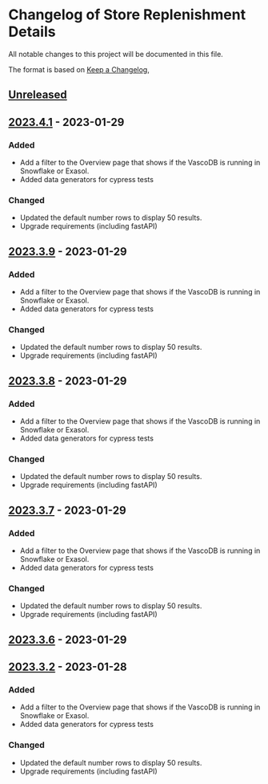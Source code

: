 # Changelog of Store Replenishment Details

All notable changes to this project will be documented in this file.

The format is based on [Keep a Changelog](https://keepachangelog.com/en/1.0.0/),

## [Unreleased]

## [2023.4.1] - 2023-01-29

### Added

-   Add a filter to the Overview page that shows if the VascoDB is running in Snowflake or Exasol. 
-   Added data generators for cypress tests

### Changed

-   Updated the default number rows to display 50 results.
-   Upgrade requirements (including fastAPI)

## [2023.3.9] - 2023-01-29

### Added

-   Add a filter to the Overview page that shows if the VascoDB is running in Snowflake or Exasol. 
-   Added data generators for cypress tests

### Changed

-   Updated the default number rows to display 50 results.
-   Upgrade requirements (including fastAPI)

## [2023.3.8] - 2023-01-29

### Added

-   Add a filter to the Overview page that shows if the VascoDB is running in Snowflake or Exasol. 
-   Added data generators for cypress tests

### Changed

-   Updated the default number rows to display 50 results.
-   Upgrade requirements (including fastAPI)

## [2023.3.7] - 2023-01-29

### Added

-   Add a filter to the Overview page that shows if the VascoDB is running in Snowflake or Exasol. 
-   Added data generators for cypress tests

### Changed

-   Updated the default number rows to display 50 results.
-   Upgrade requirements (including fastAPI)

## [2023.3.6] - 2023-01-29

## [2023.3.2] - 2023-01-28

### Added

-   Add a filter to the Overview page that shows if the VascoDB is running in Snowflake or Exasol. 
-   Added data generators for cypress tests

### Changed

-   Updated the default number rows to display 50 results.
-   Upgrade requirements (including fastAPI)

[Unreleased]: https://github.com/tarunchine/github-action-demo/compare/v2023.4.1...HEAD

[2023.4.1]: https://github.com/tarunchine/github-action-demo/compare/v2023.3.9...v2023.4.1

[2023.3.9]: https://github.com/tarunchine/github-action-demo/compare/v2023.3.8...v2023.3.9

[2023.3.8]: https://github.com/tarunchine/github-action-demo/compare/v2023.3.7...v2023.3.8

[2023.3.7]: https://github.com/tarunchine/github-action-demo/compare/v2023.3.6...v2023.3.7

[2023.3.6]: https://github.com/tarunchine/github-action-demo/compare/v2023.3.2...v2023.3.6

[2023.3.2]: https://github.com/tarunchine/github-action-demo/compare/7bbc0816577d58d79a73fa29e116d6e3ed0d2abc...v2023.3.2
